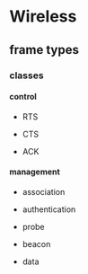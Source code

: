 
# Wireless  

## frame types   

### classes   

#### control   

* RTS   

* CTS   

* ACK   

#### management   

* association   

* authentication   

* probe   

* beacon   

* data   
